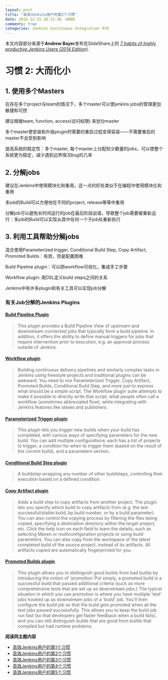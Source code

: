 ```yaml
---
layout: post
title: "高效Jenkins用户的第2个习惯"
date: 2015-12-15 20:15:38 -0800
comments: true
categories: Jenkins Continuous-Integration 中文
---
```


本文内容部分来源于**Andrew Bayer**发布在SlideShare上的 [*7 habits of highly productive Jenkins Users (2014 Edition)*](http://www.slideshare.net/andrewbayer/seven-habits-of-highly-effective-jenkins-users-2014-edition).

# 习惯 2: 大而化小 #

## 1. 使用多个Masters ##

在存在多个project与team的情况下，多个master可以使jenkins jobs的管理更加敏捷和可控

建议根据team, function, access(访问权限) 来划分master

多个master使安装和升级plugin时需要的重启过程变得容易——不需要重启的master不会受到影响

提高系统的稳定性：多个master, 每个master上分配较少数量的jobs，可以使整个系统更为稳定，减少遇到边界情况bug的几率

## 2. 分解jobs

建议在Jenkins中使用模块化和重用，这一点的好处类似于在编程中使用模块化和重用

多job的Build可以方便地在不同的project, release等等中重用

分解job可以避免长时间运行的job在最后阶段出错，导致整个job需要被重新运行：多job的Build可以实现从其中任何一个子job处重新执行

<!--more--> 

## 3. 利用工具帮助分解jobs

混合使用Parameterized trigger, Conditional Build Step, Copy Artifact, Promoted Builds：有效，但是配置困难

Build Pipeline plugin：可以把workflow可视化，集成手工步骤

Workflow plugin: 用DSL定义build steps之间的关系

Jenkins中有许多plugin和有关工具可以实现job分解

### 有关Job分解的Jenkins Plugins ###


#### [Build Pipeline Plugin](https://wiki.jenkins-ci.org/display/JENKINS/Build+Pipeline+Plugin) ####
> This plugin provides a Build Pipeline View of upstream and downstream connected jobs that typically form a build pipeline.  In addition, it offers the ability to define manual triggers for jobs that require intervention prior to execution, e.g. an approval process outside of Jenkins.


#### [Workflow plugin](https://github.com/jenkinsci/workflow-plugin/blob/master/README.md#introduction) ####
> Building continuous delivery pipelines and similarly complex tasks in Jenkins using freestyle projects and traditional plugins can be awkward. You need to mix Parameterized Trigger, Copy Artifact, Promoted Builds, Conditional Build Step, and more just to express what should be a simple script. The Workflow plugin suite attempts to make it possible to directly write that script, what people often call a workflow (sometimes abbreviated flow), while integrating with Jenkins features like slaves and publishers.


#### [Parameterized Trigger plugin](https://wiki.jenkins-ci.org/display/JENKINS/Parameterized+Trigger+Plugin) ####
> This plugin lets you trigger new builds when your build has completed, with various ways of specifying parameters for the new build.
You can add multiple configurations: each has a list of projects to trigger, a condition for when to trigger them (based on the result of the current build), and a parameters section.


#### [Conditional Build Step plugin](https://wiki.jenkins-ci.org/display/JENKINS/Conditional+BuildStep+Plugin) ####
> A buildstep wrapping any number of other buildsteps, controlling their execution based on a defined condition.


#### [Copy Artifact plugin](https://wiki.jenkins-ci.org/display/JENKINS/Copy+Artifact+Plugin) ####
> Adds a build step to copy artifacts from another project. The plugin lets you specify which build to copy artifacts from (e.g. the last successful/stable build, by build number, or by a build parameter). You can also control the copying process by filtering the files being copied, specifying a destination directory within the target project, etc. Click the help icon on each field to learn the details, such as selecting Maven or multiconfiguration projects or using build parameters. You can also copy from the workspace of the latest completed build of the source project, instead of its artifacts. All artifacts copied are automatically fingerprinted for you.


#### [Promoted Builds plugin](https://wiki.jenkins-ci.org/display/JENKINS/Promoted+Builds+Plugin) ####
> This plugin allows you to distinguish good builds from bad builds by introducing the notion of 'promotion'.Put simply, a promoted build is a successful build that passed additional criteria (such as more comprehensive tests that are set up as downstream jobs.) The typical situation in which you use promotion is where you have multiple 'test' jobs hooked up as downstream jobs of a 'build' job. You'll then configure the build job so that the build gets promoted when all the test jobs passed successfully. This allows you to keep the build job run fast (so that developers get faster feedback when a build fails), and you can still distinguish builds that are good from builds that compiled but had runtime problems.

**阅读同主题内容**

- [高效Jenkins用户的第1个习惯](http://euccas.github.io/blog/20151210/jenkins-user-habits-1.html)
- [高效Jenkins用户的第2个习惯](http://euccas.github.io/blog/20151215/jenkins-user-habits-2.html)
- [高效Jenkins用户的第3个习惯](http://euccas.github.io/blog/20160523/jenkins-user-habits-3.html)
- [高效Jenkins用户的第4个习惯](http://euccas.github.io/blog/20161010/jenkins-user-habits-4.html)
- [高效Jenkins用户的第5个习惯](http://euccas.github.io/blog/20161216/jenkins-user-habits-5.html)